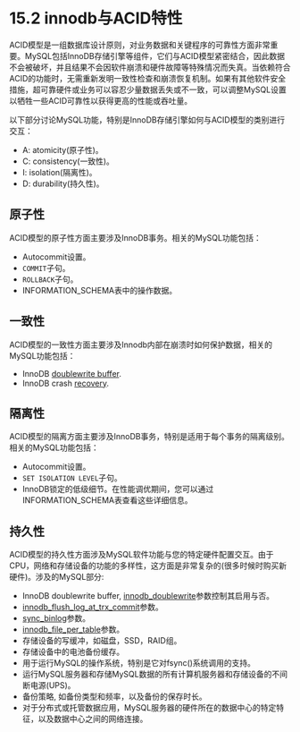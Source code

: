 # 15.2 innodb与ACID特性
ACID模型是一组数据库设计原则，对业务数据和关键程序的可靠性方面非常重要。MySQL包括InnoDB存储引擎等组件，它们与ACID模型紧密结合，因此数据不会被破坏，并且结果不会因软件崩溃和硬件故障等特殊情况而失真。当依赖符合ACID的功能时，无需重新发明一致性检查和崩溃恢复机制。如果有其他软件安全措施，超可靠硬件或业务可以容忍少量数据丢失或不一致，可以调整MySQL设置以牺牲一些ACID可靠性以获得更高的性能或吞吐量。

以下部分讨论MySQL功能，特别是InnoDB存储引擎如何与ACID模型的类别进行交互：

- A: atomicity(原子性)。
- C: consistency(一致性)。
- I: isolation(隔离性)。
- D: durability(持久性)。

## 原子性
ACID模型的原子性方面主要涉及InnoDB事务。相关的MySQL功能包括：

- Autocommit设置。
- `COMMIT`子句。
- `ROLLBACK`子句。
- INFORMATION_SCHEMA表中的操作数据。

## 一致性
ACID模型的一致性方面主要涉及Innodb内部在崩溃时如何保护数据，相关的MySQL功能包括：

- InnoDB [doublewrite buffer](https://dev.mysql.com/doc/refman/8.0/en/glossary.html#glos_doublewrite_buffer).
- InnoDB crash [recovery](https://dev.mysql.com/doc/refman/8.0/en/glossary.html#glos_crash_recovery).

## 隔离性
ACID模型的隔离方面主要涉及InnoDB事务，特别是适用于每个事务的隔离级别。相关的MySQL功能包括：

- Autocommit设置。
- `SET ISOLATION LEVEL`子句。
- InnoDB锁定的低级细节。在性能调优期间，您可以通过INFORMATION_SCHEMA表查看这些详细信息。

## 持久性
ACID模型的持久性方面涉及MySQL软件功能与您的特定硬件配置交互。由于CPU，网络和存储设备的功能的多样性，这方面是非常复杂的(很多时候时购买新硬件)。涉及的MySQL部分:

- InnoDB doublewrite buffer, [innodb_doublewrite](15.13.md)参数控制其启用与否。
- [innodb_flush_log_at_trx_commit](15.13.md)参数。
- [sync_binlog](../17/17.1.6.4.md)参数。
- [innodb_file_per_table](15.13.md)参数。
- 存储设备的写缓冲，如磁盘，SSD，RAID组。
- 存储设备中的电池备份缓存。
- 用于运行MySQL的操作系统，特别是它对fsync()系统调用的支持。
- 运行MySQL服务器和存储MySQL数据的所有计算机服务器和存储设备的不间断电源(UPS)。
- 备份策略, 如备份类型和频率，以及备份的保存时长。
- 对于分布式或托管数据应用，MySQL服务器的硬件所在的数据中心的特定特征，以及数据中心之间的网络连接。

